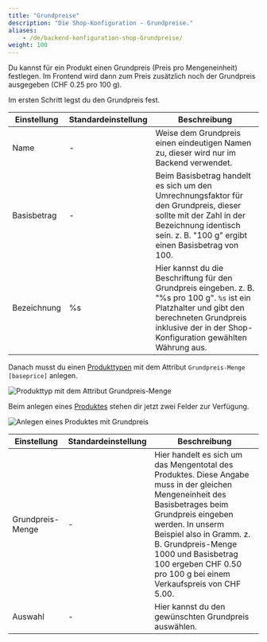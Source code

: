 ```yaml
---
title: "Grundpreise"
description: "Die Shop-Konfiguration - Grundpreise."
aliases:
    - /de/backend-konfiguration-shop-Grundpreise/
weight: 100    
---
```



Du kannst für ein Produkt einen Grundpreis (Preis pro Mengeneinheit) festlegen. Im Frontend wird dann zum Preis zusätzlich noch der Grundpreis ausgegeben (CHF 0.25 pro 100 g).

Im ersten Schritt legst du den Grundpreis fest.

<table>
	<thead>
		<tr>
			<th>Einstellung</th>
			<th>Standardeinstellung</th>
			<th>Beschreibung</th>
		</tr>
	</thead>
	<tbody>
		<tr>
			<td>Name</td>
			<td>-</td>
			<td>Weise dem Grundpreis einen eindeutigen Namen zu, dieser wird nur im Backend verwendet.</td>
		</tr>
		<tr>
			<td>Basisbetrag</td>
			<td>-</td>
			<td>Beim Basisbetrag handelt es sich um den Umrechnungsfaktor für den Grundpreis, dieser sollte mit der Zahl in der Bezeichnung identisch sein. z. B. "100 g" ergibt einen Basisbetrag von 100.</td>
		</tr>
		<tr>
			<td>Bezeichnung</td>
			<td>%s</td>
			<td>Hier kannst du die Beschriftung für den Grundpreis eingeben. z. B. "%s pro 100 g". <code>%s</code> ist ein Platzhalter und gibt den berechneten Grundpreis inklusive der in der <docrobot_route name="configuration">Shop-Konfiguration</docrobot_route> gewählten Währung aus.</td>
		</tr>
	</tbody>
</table>

Danach musst du einen [Produkttypen](/de/backend-konfiguration-shop-Produkttypen/) mit dem Attribut `Grundpreis-Menge [baseprice]` anlegen.

![Produkttyp mit dem Attribut Grundpreis-Menge](attribut_grundpreis_menge.png)

Beim anlegen eines [Produktes](/de/backend-produkte/) stehen dir jetzt zwei Felder zur Verfügung.

![Anlegen eines Produktes mit Grundpreis](produkt_anlegen.png)

<table>
	<thead>
		<tr>
			<th>Einstellung</th>
			<th>Standardeinstellung</th>
			<th>Beschreibung</th>
		</tr>
	</thead>
	<tbody>
		<tr>
			<td>Grundpreis-Menge</td>
			<td>-</td>
			<td>Hier handelt es sich um das Mengentotal des Produktes. Diese Angabe muss in der gleichen Mengeneinheit des Basisbetrages beim Grundpreis eingeben werden. In unserm Beispiel also in Gramm. z. B. Grundpreis-Menge 1000 und Basisbetrag 100 ergeben CHF 0.50 pro 100 g bei einem Verkaufspreis von CHF 5.00.</td>
		</tr>
		<tr>
			<td>Auswahl</td>
			<td>-</td>
			<td>Hier kannst du den gewünschten Grundpreis auswählen.</td>
		</tr>
	</tbody>
</table>
